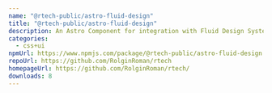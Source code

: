 ```yaml
---
name: "@rtech-public/astro-fluid-design"
title: "@rtech-public/astro-fluid-design"
description: An Astro Component for integration with Fluid Design System [utopia]
categories:
  - css+ui
npmUrl: https://www.npmjs.com/package/@rtech-public/astro-fluid-design
repoUrl: https://github.com/RolginRoman/rtech
homepageUrl: https://github.com/RolginRoman/rtech/
downloads: 8
---
```

